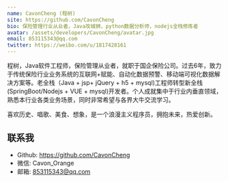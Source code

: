 ```yaml
---
name: CavonCheng (程树)
site: https://github.com/CavonCheng
bio: 保险管理行业从业者，Java攻城狮，python数据分析师，nodejs全栈修炼者
avatar: /assets/developers/CavonCheng/avatar.jpg
email: 853115343@qq.com
twitter: https://weibo.com/u/1817428161
---
```

程树，Java软件工程师，保险管理从业者，就职于国企保险公司。过去6年，致力于传统保险行业业务系统的互联网+赋能、自动化数据预警、移动端可视化数据解决方案等。老全栈（Java + jsp+  jQuery + h5 + mysql)工程师转型新全栈(SpringBoot/Nodejs + VUE + mysql)开发者。个人成就集中于行业内垂直领域，熟悉本行业各类业务场景，同时非常希望与各界大牛交流学习。

喜欢历史、唱歌、美食、想象，是一个浪漫主义程序员，拥抱未来，热爱创新。

## 联系我

- Github: <https://github.com/CavonCheng>
- 微信: Cavon_Orange
- 邮箱: 853115343@qq.com
